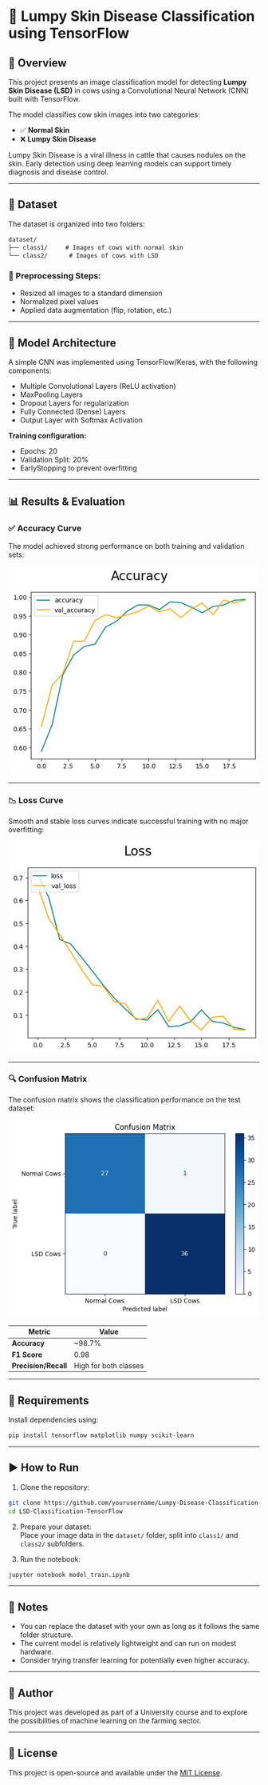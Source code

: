 # 🐄 Lumpy Skin Disease Classification using TensorFlow

## 🧠 Overview

This project presents an image classification model for detecting **Lumpy Skin Disease (LSD)** in cows using a Convolutional Neural Network (CNN) built with TensorFlow.

The model classifies cow skin images into two categories:

- ✅ **Normal Skin**
- ❌ **Lumpy Skin Disease**

Lumpy Skin Disease is a viral illness in cattle that causes nodules on the skin. Early detection using deep learning models can support timely diagnosis and disease control.

---

## 📁 Dataset

The dataset is organized into two folders:

```
dataset/
├── class1/     # Images of cows with normal skin
└── class2/      # Images of cows with LSD
```

### 🔧 Preprocessing Steps:
- Resized all images to a standard dimension
- Normalized pixel values
- Applied data augmentation (flip, rotation, etc.)

---

## 🧪 Model Architecture

A simple CNN was implemented using TensorFlow/Keras, with the following components:

- Multiple Convolutional Layers (ReLU activation)  
- MaxPooling Layers  
- Dropout Layers for regularization  
- Fully Connected (Dense) Layers  
- Output Layer with Softmax Activation

**Training configuration:**
- Epochs: 20  
- Validation Split: 20%  
- EarlyStopping to prevent overfitting

---

## 📊 Results & Evaluation

### ✅ Accuracy Curve

The model achieved strong performance on both training and validation sets:

![Accuracy](model_results/accuracy.png)

---

### 📉 Loss Curve

Smooth and stable loss curves indicate successful training with no major overfitting:

![Loss](model_results/loss.png)

---

### 🔍 Confusion Matrix

The confusion matrix shows the classification performance on the test dataset:

![Confusion Matrix](model_results/confusion_matrix.png)

| Metric             | Value   |
|--------------------|---------|
| **Accuracy**       | ~98.7%  |
| **F1 Score**       | 0.98    |
| **Precision/Recall** | High for both classes |

---

## 🧰 Requirements

Install dependencies using:

```bash
pip install tensorflow matplotlib numpy scikit-learn
```

---

## ▶️ How to Run

1. Clone the repository:

```bash
git clone https://github.com/yourusername/Lumpy-Disease-Classification-TensorFlow.git
cd LSD-Classification-TensorFlow
```

2. Prepare your dataset:  
Place your image data in the `dataset/` folder, split into `class1/` and `class2/` subfolders.

3. Run the notebook:

```bash
jupyter notebook model_train.ipynb
```

---

## 📌 Notes

- You can replace the dataset with your own as long as it follows the same folder structure.
- The current model is relatively lightweight and can run on modest hardware.
- Consider trying transfer learning for potentially even higher accuracy.

---

## 👤 Author

This project was developed as part of a University course and to explore the possibilities of machine learning on the farming sector.

---

## 📜 License

This project is open-source and available under the [MIT License](LICENSE).

